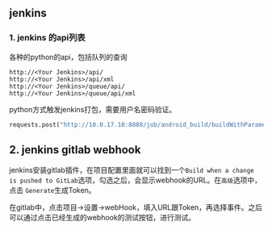 ## jenkins

### 1. jenkins 的api列表

各种的python的api，包括队列的查询

```
http://<Your Jenkins>/api/
http://<Your Jenkins>/api/xml
http://<Your Jenkins>/queue/api/
http://<Your Jenkins>/queue/api/xml
```



python方式触发jenkins打包，需要用户名密码验证。

```python
requests.post("http://10.0.17.10:8080/job/android_build/buildWithParameters?test_param=BB", auth=HTTPBasicAuth('jenkins', '1103bdf422cb5ee47e87e79ea4a7ff506e'))
```



## 2. jenkins gitlab webhook

jenkins安装gitlab插件，在项目配置里面就可以找到一个`Build when a change is pushed to GitLab`选项，勾选之后，会显示webhook的URL。在`高级`选项中，点击 `Generate`生成Token。

在gitlab中，点击项目->设置->webHook，填入URL跟Token，再选择事件。之后可以通过点击已经生成的webhook的测试按钮，进行测试。



